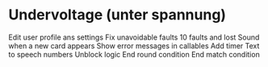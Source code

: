 # Undervoltage (unter spannung)

Edit user profile ans settings
Fix unavoidable faults
10 faults and lost
Sound when a new card appears
Show error messages in callables
Add timer
Text to speech numbers
Unblock logic
End round condition
End match condition